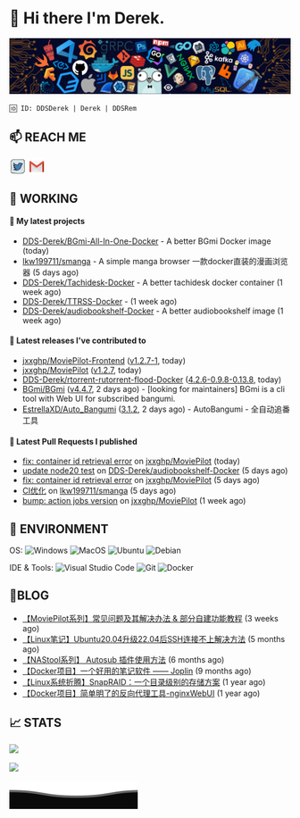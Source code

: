 # 👋 Hi there I'm Derek. 

![](https://raw.githubusercontent.com/DDS-Derek/.github/main/profile/assets/header_.png)

```
🆔 ID: DDSDerek | Derek | DDSRem
```

## 📫 REACH ME
<p align="left">
<a href="https://twitter.com/ddsrem_derek" target="blank"><img align="center" src="https://raw.githubusercontent.com/DDS-Derek/.github/main/profile/assets/twitter.svg" alt="BEPb" height="30" width="30" /></a>
<a href="mailto:ddstomo@gmail.com" target="blank"><img align="center" src="https://raw.githubusercontent.com/DDS-Derek/.github/main/profile/assets/gmail.svg" alt="Gmail" height="30" width="30" /></a>
</p>

## 💼 WORKING

#### 🌱 My latest projects


- [DDS-Derek/BGmi-All-In-One-Docker](https://github.com/DDS-Derek/BGmi-All-In-One-Docker) - A better BGmi Docker image (today)
- [lkw199711/smanga](https://github.com/lkw199711/smanga) - A simple manga browser 一款docker直装的漫画浏览器 (5 days ago)
- [DDS-Derek/Tachidesk-Docker](https://github.com/DDS-Derek/Tachidesk-Docker) - A better tachidesk docker container (1 week ago)
- [DDS-Derek/TTRSS-Docker](https://github.com/DDS-Derek/TTRSS-Docker) -  (1 week ago)
- [DDS-Derek/audiobookshelf-Docker](https://github.com/DDS-Derek/audiobookshelf-Docker) - A better audiobookshelf image (1 week ago)

#### 🔭 Latest releases I've contributed to

- [jxxghp/MoviePilot-Frontend](https://github.com/jxxghp/MoviePilot-Frontend) ([v1.2.7-1](https://github.com/jxxghp/MoviePilot-Frontend/releases/tag/v1.2.7-1), today)
- [jxxghp/MoviePilot](https://github.com/jxxghp/MoviePilot) ([v1.2.7](https://github.com/jxxghp/MoviePilot/releases/tag/v1.2.7), today)
- [DDS-Derek/rtorrent-rutorrent-flood-Docker](https://github.com/DDS-Derek/rtorrent-rutorrent-flood-Docker) ([4.2.6-0.9.8-0.13.8](https://github.com/DDS-Derek/rtorrent-rutorrent-flood-Docker/releases/tag/4.2.6-0.9.8-0.13.8), today)
- [BGmi/BGmi](https://github.com/BGmi/BGmi) ([v4.4.7](https://github.com/BGmi/BGmi/releases/tag/v4.4.7), 2 days ago) - [looking for maintainers] BGmi is a cli tool with Web UI for subscribed bangumi.
- [EstrellaXD/Auto_Bangumi](https://github.com/EstrellaXD/Auto_Bangumi) ([3.1.2](https://github.com/EstrellaXD/Auto_Bangumi/releases/tag/3.1.2), 2 days ago) - AutoBangumi - 全自动追番工具

#### 🔨 Latest Pull Requests I published

- [fix: container id retrieval error](https://github.com/jxxghp/MoviePilot/pull/692) on [jxxghp/MoviePilot](https://github.com/jxxghp/MoviePilot) (today)
- [update node20 test](https://github.com/DDS-Derek/audiobookshelf-Docker/pull/9) on [DDS-Derek/audiobookshelf-Docker](https://github.com/DDS-Derek/audiobookshelf-Docker) (5 days ago)
- [fix: container id retrieval error](https://github.com/jxxghp/MoviePilot/pull/654) on [jxxghp/MoviePilot](https://github.com/jxxghp/MoviePilot) (5 days ago)
- [CI优化](https://github.com/lkw199711/smanga/pull/136) on [lkw199711/smanga](https://github.com/lkw199711/smanga) (5 days ago)
- [bump: action jobs version](https://github.com/jxxghp/MoviePilot/pull/600) on [jxxghp/MoviePilot](https://github.com/jxxghp/MoviePilot) (1 week ago)

## 🔧 ENVIRONMENT
OS:
![Windows](https://img.shields.io/badge/-Windows-0078D6?style=flat-square&logo=windows&logoColor=white)
![MacOS](https://img.shields.io/badge/-Mac_OS-AAA?style=flat-square&logo=macos&logoColor=white)
![Ubuntu](https://img.shields.io/badge/-Ubuntu-DD4814?style=flat-square&logo=ubuntu&logoColor=white)
![Debian](https://img.shields.io/badge/-Debian-73BA25?style=flat-square&logo=debian&logoColor=white)  

IDE & Tools:
![Visual Studio Code](https://img.shields.io/badge/-Visual_Studio_Code-007ACC?style=flat-square&logo=visual-studio-code&logoColor=white)
![Git](https://img.shields.io/badge/-Git-F05032?style=flat-square&logo=git&logoColor=white)
![Docker](https://img.shields.io/badge/-Docker-2496ed?style=flat-square&logo=Docker&logoColor=white)

## 📜BLOG

- [【MoviePilot系列】常见问题及其解决办法 &amp; 部分自建功能教程](https://blog.ddsrem.com/archives/moviepilot-issue-solution-outorial) (3 weeks ago)
- [【Linux笔记】Ubuntu20.04升级22.04后SSH连接不上解决方法](https://blog.ddsrem.com/archives/fix-ubuntu2204-ssh) (5 months ago)
- [【NAStool系列】 Autosub 插件使用方法](https://blog.ddsrem.com/archives/nastool-autosub-use-way) (6 months ago)
- [【Docker项目】一个好用的笔记软件 —— Joplin](https://blog.ddsrem.com/archives/joplin) (9 months ago)
- [【Linux系统折腾】SnapRAID：一个目录级别的存储方案](https://blog.ddsrem.com/archives/snapraid) (1 year ago)
- [【Docker项目】简单明了的反向代理工具-nginxWebUI](https://blog.ddsrem.com/archives/nginxwebui) (1 year ago)

## 📈 STATS

![](https://github-readme-stats.vercel.app/api?username=DDSDerek&show_icons=true&theme=radical)

![](https://github-readme-stats.vercel.app/api?username=DDSRem&show_icons=true&theme=dark)

![](https://raw.githubusercontent.com/DDS-Derek/.github/main/profile/assets/Bottom_down.svg)

